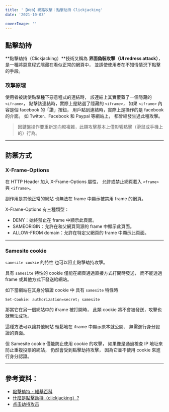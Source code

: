 ```yaml
---
title: '【Web】網路攻擊：點擊劫持 Clickjacking'
date: '2021-10-03'

coverImage: ''
---
```


## 點擊劫持
**點擊劫持（Clickjacking）**技術又稱為
**界面偽裝攻擊（UI redress attack）**，
是一種將惡意程式隱藏在看似正常的網頁中，
並誘使使用者在不知情情況下點擊的手段。

### 攻擊原理
使用者被誘使點擊種下惡意程式的連結時，
該連結上其實覆蓋了一個隱藏的 `<iframe>`，
點擊該連結時，實際上是點選了隱藏的 `<iframe>`，
如果 `<iframe>` 內容是個 facebook 的「讚」按鈕，
用戶點到連結時，實際上是操作的是 facebook 的介面。
如 Twitter、Facebook 和 Paypal 等網站上，
都曾經發生過此種攻擊。

> 因鍵盤操作要重新定向較複雜，此類攻擊基本上僅影響點擊（滑鼠或手機上的）行為。

---

## 防禦方式

### X-Frame-Options
在 HTTP Header 加入 X-Frame-Options 屬性，
允許或禁止網頁載入 `<frame>` 與 `<iframe>`。

副作用是其他正常的網站
也無法在 frame 中顯示被禁用 frame 的網頁。

X-Frame-Options 有三種類型：
- DENY：始終禁止在 frame 中顯示此頁面。
- SAMEORIGIN：允許在和父網頁同源的 frame 中顯示此頁面。
- ALLOW-FROM domain：允許在特定父網頁的 frame 中顯示此頁面。

---

### Samesite cookie
`samesite cookie` 的特性
也可以阻止點擊劫持攻擊。

具有 `samesite` 特性的 cookie
僅能在網頁通過直接方式打開時發送，
而不能透過 frame 或其他方式下發送給網站。

如下當網站在其身分驗證 cookie 中
具有 `samesite` 特性時

```
Set-Cookie: authorization=secret; samesite
```

那當它在另一個網站中的 iframe 被打開時，
此類 cookie 將不會被發送，攻擊也就無法成功。

這種方法可以讓其他網站
輕鬆地在 iframe 中顯示原本就公開、
無需進行身分認證的頁面。

但 Samesite cookie 僅能防止使用 cookie 的攻擊，
如果像是通過檢查 IP 地址來防止重複投票的網站，
仍然會受到點擊劫持攻擊，
因為它並不使用 cookie 來進行身分認證。

---

## 參考資料：
- [點擊劫持 - 維基百科](https://zh.wikipedia.org/wiki/%E7%82%B9%E5%87%BB%E5%8A%AB%E6%8C%81)
- [什麼是點擊劫持（clickjacking）?](https://blog.trendmicro.com.tw/?p=8859)
- [点击劫持攻击](https://zh.javascript.info/clickjacking)
